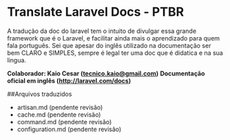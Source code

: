 ﻿# Translate Laravel Docs - PTBR

 A tradução da doc do laravel tem o intuito de divulgar essa grande framework que é o Laravel, e 
 facilitar ainda mais o aprendizado para quem fala português. Sei que apesar do inglês utilizado na 
 documentação ser bem CLARO e SIMPLES, sempre é legal ter uma doc que é didatica e na sua lingua.

**Colaborador: Kaio Cesar (tecnico.kaio@gmail.com)**
**Documentação oficial em inglês (http://laravel.com/docs)**

##Arquivos traduzidos
- artisan.md (pendente revisão)
- cache.md (pendente revisão)
- command.md (pendente revisão)
- configuration.md (pendente revisão)

